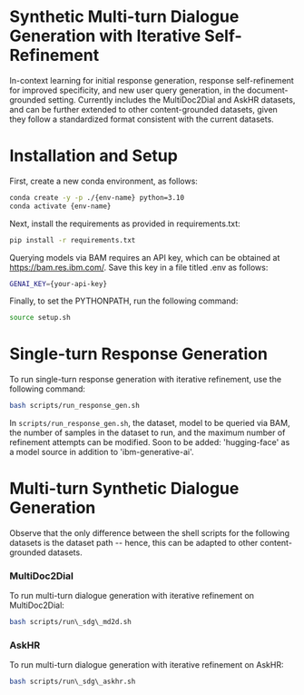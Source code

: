 # Synthetic Multi-turn Dialogue Generation with Iterative Self-Refinement

In-context learning for initial response generation, response self-refinement for improved specificity, and new user query generation, in the document-grounded setting. Currently includes the MultiDoc2Dial and AskHR datasets, and can be further extended to other content-grounded datasets, given they follow a standardized format consistent with the current datasets. 

# Installation and Setup

First, create a new conda environment, as follows:

```sh
conda create -y -p ./{env-name} python=3.10
conda activate {env-name}
```

Next, install the requirements as provided in requirements.txt:

```sh
pip install -r requirements.txt 
```

Querying models via BAM requires an API key, which can be obtained at https://bam.res.ibm.com/. Save this key in a file titled .env as follows:

```sh
GENAI_KEY={your-api-key}
```

Finally, to set the PYTHONPATH, run the following command:

```sh
source setup.sh
```

# Single-turn Response Generation

To run single-turn response generation with iterative refinement, use the following command:
```sh
bash scripts/run_response_gen.sh
```

In ```scripts/run_response_gen.sh```, the dataset, model to be queried via BAM, the number of samples in the dataset to run, and the maximum number of refinement attempts can be modified.
Soon to be added: 'hugging-face' as a model source in addition to 'ibm-generative-ai'. 

# Multi-turn Synthetic Dialogue Generation

Observe that the only difference between the shell scripts for the following datasets is the dataset path -- hence, this can be adapted to other content-grounded datasets.

### MultiDoc2Dial

To run multi-turn dialogue generation with iterative refinement on MultiDoc2Dial:

```sh
bash scripts/run\_sdg\_md2d.sh 
```

### AskHR

To run multi-turn dialogue generation with iterative refinement on AskHR:

```sh
bash scripts/run\_sdg\_askhr.sh
```
